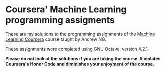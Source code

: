 # Coursera' Machine Learning programming assigments

These are my solutions to the programming assignments of the [Machine Learning Coursera](https://www.coursera.org/learn/machine-learning) course taught by Andrew NG.

These assignments were completed using GNU Octave, version 4.2.1.

**Please do not look at the solutions if you are taking the course. It violates Coursera's Honor Code and diminishes your enjoyment of the course.**
